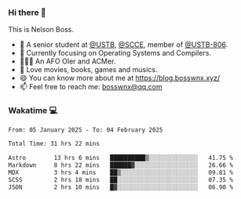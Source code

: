### Hi there 👋

<!--
**bosswnx/bosswnx** is a ✨ _special_ ✨ repository because its `README.md` (this file) appears on your GitHub profile.

Here are some ideas to get you started:

- 🔭 I’m currently working on ...
- 🌱 I’m currently learning ...
- 👯 I’m looking to collaborate on ...
- 🤔 I’m looking for help with ...
- 💬 Ask me about ...
- 📫 How to reach me: ...
- 😄 Pronouns: ...
- ⚡ Fun fact: ...
-->

This is Nelson Boss.

- 🏫 A senior student at [@USTB](https://www.ustb.edu.cn/), [@SCCE](https://scce.ustb.edu.cn/), member of [@USTB-806](https://ustb-806.github.io/).
- 🌱 Currently focusing on Operating Systems and Compilers.
- 🧑🏻‍💻 An AFO OIer and ACMer.
- 🥰 Love movies, books, games and musics.
- 😄 You can know more about me at https://blog.bosswnx.xyz/
- 📫 Feel free to reach me: bosswnx@qq.com

### Wakatime 💻

<!--START_SECTION:waka-->

```txt
From: 05 January 2025 - To: 04 February 2025

Total Time: 31 hrs 22 mins

Astro        13 hrs 6 mins   ██████████▒░░░░░░░░░░░░░░   41.75 %
Markdown     8 hrs 22 mins   ██████▓░░░░░░░░░░░░░░░░░░   26.66 %
MDX          3 hrs 4 mins    ██▒░░░░░░░░░░░░░░░░░░░░░░   09.81 %
SCSS         2 hrs 18 mins   ██░░░░░░░░░░░░░░░░░░░░░░░   07.35 %
JSON         2 hrs 10 mins   █▓░░░░░░░░░░░░░░░░░░░░░░░   06.90 %
```

<!--END_SECTION:waka-->
